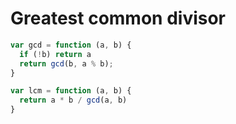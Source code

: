 # Greatest common divisor

```javascript
var gcd = function (a, b) {
  if (!b) return a
  return gcd(b, a % b);
}

var lcm = function (a, b) {
  return a * b / gcd(a, b)
}
```

